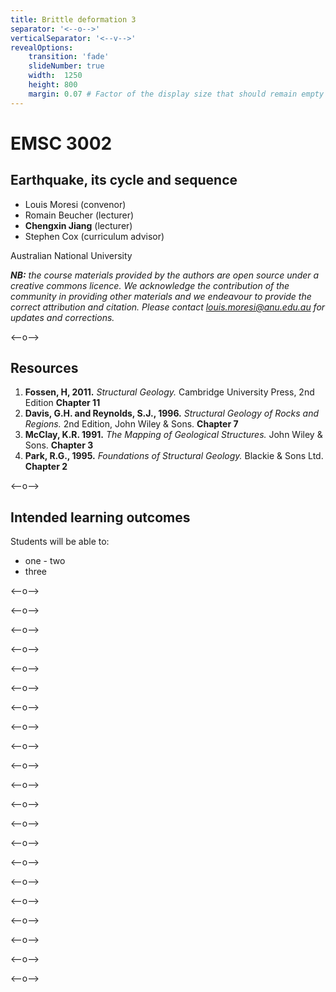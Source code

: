 ```yaml
---
title: Brittle deformation 3
separator: '<--o-->'
verticalSeparator: '<--v-->'
revealOptions:
    transition: 'fade'
    slideNumber: true
    width:  1250
    height: 800
    margin: 0.07 # Factor of the display size that should remain empty around the content (7% typically)
---
```


# EMSC 3002

## Earthquake, its cycle and sequence

  - Louis Moresi (convenor)
  - Romain Beucher (lecturer)
  - **Chengxin Jiang** (lecturer)
  - Stephen Cox (curriculum advisor)

Australian National University

_**NB:** the course materials provided by the authors are open source under a creative commons licence. 
We acknowledge the contribution of the community in providing other materials and we endeavour to 
provide the correct attribution and citation. Please contact louis.moresi@anu.edu.au for updates and 
corrections._

<--o-->

## Resources

1. **Fossen, H, 2011.** *Structural Geology.* Cambridge University Press, 2nd Edition **Chapter 11**
1. **Davis, G.H. and Reynolds, S.J., 1996.** *Structural Geology of Rocks and Regions.* 2nd Edition, John Wiley & Sons. **Chapter 7**
1. **McClay, K.R. 1991.** *The Mapping of Geological Structures.* John Wiley & Sons.  **Chapter 3**
1. **Park, R.G., 1995.** *Foundations of Structural Geology.* Blackie & Sons Ltd. **Chapter 2**

<--o-->

## Intended learning outcomes

Students will be able to:

- one
- two
- three

<--o-->

<!-- .slide: data-background="Figures-Brittle_deformation3/slide1.jpg" -->

<--o-->

<!-- .slide: data-background="Figures-Brittle_deformation3/slide2.jpg" -->

<--o-->

<!-- .slide: data-background="Figures-Brittle_deformation3/slide3.jpg" -->

<--o-->

<!-- .slide: data-background="Figures-Brittle_deformation3/slide4.jpg" -->

<--o-->

<!-- .slide: data-background="Figures-Brittle_deformation3/slide5.jpg" -->

<--o-->

<!-- .slide: data-background="Figures-Brittle_deformation3/slide6.jpg" -->

<--o-->

<!-- .slide: data-background="Figures-Brittle_deformation3/slide7.jpg" -->

<--o-->

<!-- .slide: data-background="Figures-Brittle_deformation3/slide8.jpg" -->

<--o-->

<!-- .slide: data-background="Figures-Brittle_deformation3/slide9.jpg" -->

<--o-->

<!-- .slide: data-background="Figures-Brittle_deformation3/slide10.jpg" -->

<--o-->

<!-- .slide: data-background="Figures-Brittle_deformation3/slide11.jpg" -->

<--o-->

<!-- .slide: data-background="Figures-Brittle_deformation3/slide12.jpg" -->

<--o-->

<!-- .slide: data-background="Figures-Brittle_deformation3/slide13.jpg" -->

<--o-->

<!-- .slide: data-background="Figures-Brittle_deformation3/slide14.jpg" -->

<--o-->

<!-- .slide: data-background="Figures-Brittle_deformation3/slide15.jpg" -->

<--o-->

<!-- .slide: data-background="Figures-Brittle_deformation3/slide16.jpg" -->

<--o-->

<!-- .slide: data-background="Figures-Brittle_deformation3/slide17.jpg" -->

<--o-->

<!-- .slide: data-background="Figures-Brittle_deformation3/slide18.jpg" -->

<--o-->

<!-- .slide: data-background="Figures-Brittle_deformation3/slide19.jpg" -->

<--o-->

<!-- .slide: data-background="Figures-Brittle_deformation3/slide20.jpg" -->

<--o-->

<!-- .slide: data-background="Figures-Brittle_deformation3/slide21.jpg" -->
